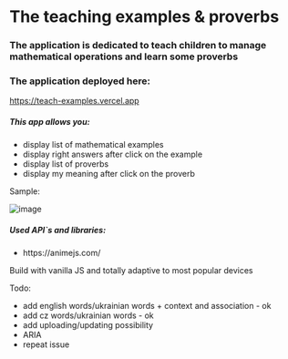 # The teaching examples & proverbs

### The application is dedicated to teach children to manage mathematical operations and learn some proverbs

### The application deployed here:

https://teach-examples.vercel.app

<h5>This app allows you:</h5>
<ul>
<li>display list of mathematical examples</li>
<li>display right answers after click on the example</li>
<li>display list of proverbs</li>
<li>display my meaning after click on the proverb</li>
</ul>

<p>Sample:</p>

![image](https://github.com/LysenkoDenys/teach-examples/assets/105970854/1f588ab6-db86-4044-816d-69609111444f)

<h5>Used API`s and libraries:</h5>
<ul>
<li>https://animejs.com/</li>
</ul>

<p>Build with vanilla JS and totally adaptive to most popular devices</p>

<p>Todo:</p>
<ul>
<li>add english words/ukrainian words + context and association - ok</li>
<li>add cz words/ukrainian words - ok</li>
<li>add uploading/updating possibility</li>
<li>ARIA</li>
<li>repeat issue</li>
</ul>
